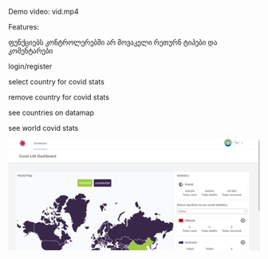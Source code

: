 Demo video: vid.mp4

Features:

ფუნქციებს კონტროლერებში არ მოვაკელი რეთურნ ტიპები და კომენტარები

login/register

select country for covid stats

remove country for covid stats

see countries on datamap

see world covid stats

![alt text](https://raw.githubusercontent.com/neeeeecka/php-laravel-uni/master/covid/pic1.PNG)

